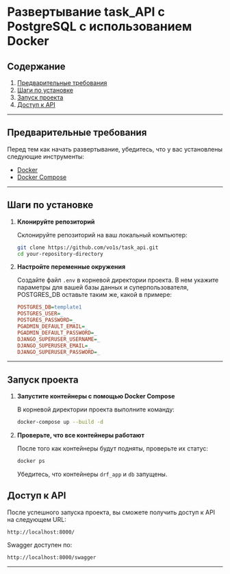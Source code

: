 
# Развертывание task_API с PostgreSQL с использованием Docker


## Содержание

1. [Предварительные требования](#предварительные-требования)
2. [Шаги по установке](#шаги-по-установке)
3. [Запуск проекта](#запуск-проекта)
4. [Доступ к API](#доступ-к-api)


---

## Предварительные требования

Перед тем как начать развертывание, убедитесь, что у вас установлены следующие инструменты:

- [Docker](https://www.docker.com/get-started)
- [Docker Compose](https://docs.docker.com/compose/install/)

---

## Шаги по установке

1. **Клонируйте репозиторий**

   Склонируйте репозиторий на ваш локальный компьютер:

   ```bash
   git clone https://github.com/vo1s/task_api.git
   cd your-repository-directory
   ```

2. **Настройте переменные окружения**

   Создайте файл `.env` в корневой директории проекта. В нем укажите параметры для вашей базы данных и суперпользователя, POSTGRES_DB оставьте таким же, какой в примере:

   ```ini
   POSTGRES_DB=template1
   POSTGRES_USER=_
   POSTGRES_PASSWORD=_
   PGADMIN_DEFAULT_EMAIL=_
   PGADMIN_DEFAULT_PASSWORD=_
   DJANGO_SUPERUSER_USERNAME=_
   DJANGO_SUPERUSER_EMAIL=_
   DJANGO_SUPERUSER_PASSWORD=_
   ```

---

## Запуск проекта

1. **Запустите контейнеры с помощью Docker Compose**

   В корневой директории проекта выполните команду:

   ```bash
   docker-compose up --build -d
   ```


2. **Проверьте, что все контейнеры работают**

   После того как контейнеры будут подняты, проверьте их статус:

   ```bash
   docker ps
   ```

   Убедитесь, что контейнеры `drf_app` и `db` запущены.



## Доступ к API

После успешного запуска проекта, вы сможете получить доступ к API на следующем URL:

```
http://localhost:8000/
```

Swagger доступен по:

```
http://localhost:8000/swagger
```

---

